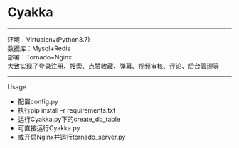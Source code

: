 # Cyakka
- - -
环境：Virtualenv(Python3.7)  
数据库：Mysql+Redis  
部署：Tornado+Nginx  
大致实现了登录注册、搜索、点赞收藏、弹幕、视频审核、评论、后台管理等
- - -
Usage
* 配置config.py
* 执行pip install -r requirements.txt
* 运行Cyakka.py下的create_db_table
* 可直接运行Cyakka.py
* 或开启Nginx并运行tornado_server.py
